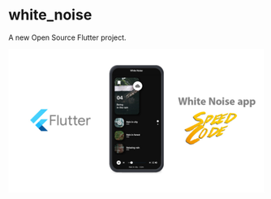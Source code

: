 # white_noise

A new Open Source Flutter project.

[![IMAGE ALT TEXT HERE](https://raw.githubusercontent.com/conradomanclossi/white_noise/master/preview%20youtube.jpg)](https://www.youtube.com/watch?v=JkiPIIK8tIk&feature=youtu.be)

